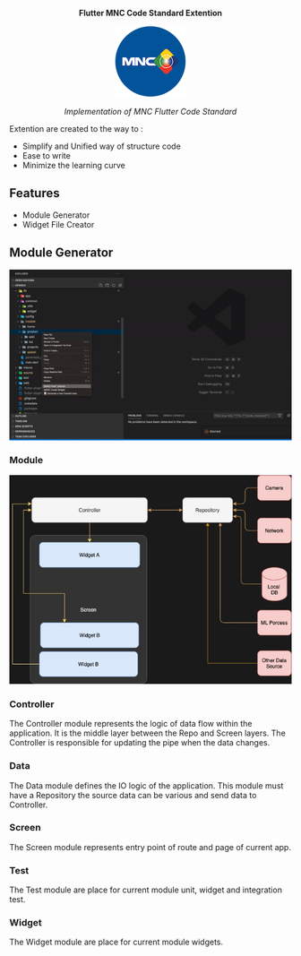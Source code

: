 <p align="center"><b>Flutter MNC Code Standard Extention</b></p>

<p align="center">
  <img width="128" height="128" src="assets/logo.png">
  <p align="center"><i>Implementation of MNC Flutter Code Standard</i></p>
</p>

Extention are created to the way to :
- Simplify and Unified way of structure code
- Ease to write
- Minimize the learning curve

## Features
- Module Generator
- Widget File Creator

## Module Generator
![modulegenerator](assets/create-module-gif.gif)

### Module 
![arch](assets/module_arch.jpg)
### Controller
The Controller module represents the logic of data flow within the application. It is the middle layer between the Repo and Screen layers. The Controller is responsible for updating the pipe when the data changes.
### Data
The Data module defines the IO logic of the application. This module must have a Repository the source data can be various and send data to Controller.
### Screen
The Screen module represents entry point of route and page of current app.
### Test
The Test module are place for current module unit, widget and integration test.
### Widget
The Widget module are place for current module widgets.


